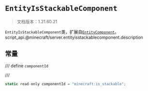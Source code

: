 # `EntityIsStackableComponent`

> 文档版本：1.21.60.21

`EntityIsStackableComponent`类，扩展自[`EntityComponent`](./entitycomponent.md)。script_api.@minecraft/server.entityisstackablecomponent.description

## 常量

/// define
`componentId`


///

```js
static read-only componentId = "minecraft:is_stackable";
```

